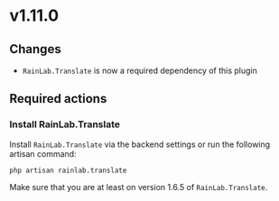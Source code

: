 # v1.11.0

## Changes

* `RainLab.Translate`  is now a required dependency of this plugin

## Required actions

### Install RainLab.Translate

Install `RainLab.Translate` via the backend settings or
run the following artisan command:

```
php artisan rainlab.translate
```

Make sure that you are at least on version 1.6.5 of
`RainLab.Translate`.
